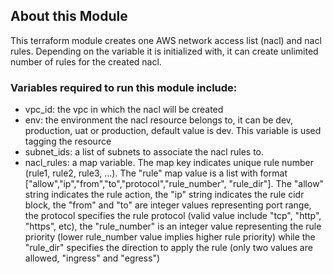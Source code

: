 ## About this Module
This terraform module creates one AWS network access list (nacl) and nacl rules. Depending on the variable it is initialized with, it can create unlimited number of rules for the created nacl.

### Variables required to run this module include:
* vpc_id: the vpc in which the nacl will be created
* env: the environment the nacl resource belongs to, it can be dev, production, uat or production, default value is dev. This variable is used tagging the resource
* subnet_ids: a list of subnets to associate the nacl rules to.
* nacl_rules: a map variable. The map key indicates unique rule number (rule1, rule2, rule3, ...). The "rule" map value is a list with format ["allow","ip","from","to","protocol","rule_number", "rule_dir"]. The "allow" string indicates the rule action, the "ip" string indicates the rule cidr block, the "from" and "to" are integer values representing port range, the protocol specifies the rule protocol (valid value include "tcp", "http", "https", etc), the "rule_number" is an integer value representing the rule priority (lower rule_number value implies higher rule priority) while the "rule_dir" specifies the direction to apply the rule (only two values are allowed, "ingress" and "egress")

